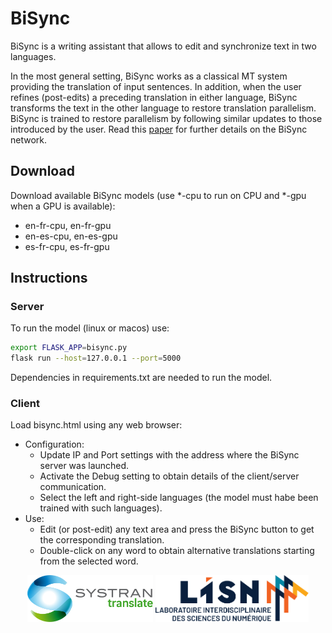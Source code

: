# BiSync

BiSync is a writing assistant that allows to edit and synchronize text in two languages.
             
In the most general setting, BiSync works as a classical MT system providing the translation of input sentences. In addition, when the user refines (post-edits) a preceding translation in either language, BiSync transforms the text in the other language to restore translation parallelism. BiSync is trained to restore parallelism by following similar updates to those introduced by the user. Read this [paper](https://arxiv.org/pdf/2210.13163.pdf) for further details on the BiSync network.

## Download

Download available BiSync models (use *-cpu to run on CPU and *-gpu when a GPU is available):

* en-fr-cpu, en-fr-gpu
* en-es-cpu, en-es-gpu
* es-fr-cpu, es-fr-gpu

## Instructions

### Server

To run the model (linux or macos) use:

```bash
export FLASK_APP=bisync.py
flask run --host=127.0.0.1 --port=5000
```
Dependencies in requirements.txt are needed to run the model.

### Client

Load bisync.html using any web browser:
* Configuration:
  - Update IP and Port settings with the address where the BiSync server was launched.
  - Activate the Debug setting to obtain details of the client/server communication.
  - Select the left and right-side languages (the model must habe been trained with such languages).
* Use:
  - Edit (or post-edit) any text area and press the BiSync button to get the corresponding translation.
  - Double-click on any word to obtain alternative translations starting from the selected word.

<p align="center">
<img src="logos/systran-logo.svg" height="75"/>
<img src="logos/lisn-logo.svg" height="75"/>
</p>
